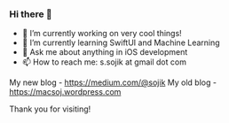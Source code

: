 ### Hi there 👋

- 🔭 I’m currently working on very cool things! 
- 🌱 I’m currently learning SwiftUI and Machine Learning
- 💬 Ask me about anything in iOS development 
- 📫 How to reach me: s.sojik at gmail dot com

My new blog - https://medium.com/@sojik
My old blog - https://macsoj.wordpress.com

Thank you for visiting!

<!--
**soj/soj** is a ✨ _special_ ✨ repository because its `README.md` (this file) appears on your GitHub profile.

Here are some ideas to get you started:

- 🔭 I’m currently working on ...
- 🌱 I’m currently learning ...
- 👯 I’m looking to collaborate on ...
- 🤔 I’m looking for help with ...
- 💬 Ask me about ...
- 📫 How to reach me: ...
- 😄 Pronouns: ...
- ⚡ Fun fact: ...
-->
